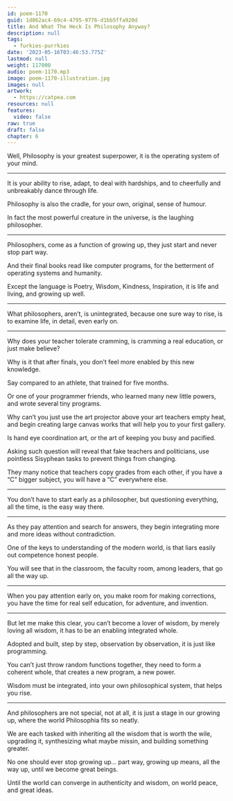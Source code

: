```yaml
---
id: poem-1170
guid: 1d862ac4-69c4-4795-9776-d1bb5ffa920d
title: And What The Heck Is Philosophy Anyway?
description: null
tags:
  - furkies-purrkies
date: '2023-05-16T03:46:53.775Z'
lastmod: null
weight: 117000
audio: poem-1170.mp3
image: poem-1170-illustration.jpg
images: null
artwork:
  - https://catpea.com
resources: null
features:
  video: false
raw: true
draft: false
chapter: 6
---
```


Well, Philosophy is your greatest superpower,
it is the operating system of your mind.

---

It is your ability to rise, adapt, to deal with hardships,
and to cheerfully and unbreakably dance through life.

Philosophy is also the cradle,
for your own, original, sense of humour.

In fact the most powerful creature in the universe,
is the laughing philosopher.

---

Philosophers, come as a function of growing up,
they just start and never stop part way.

And their final books read like computer programs,
for the betterment of operating systems and humanity.

Except the language is Poetry, Wisdom, Kindness, Inspiration,
it is life and living, and growing up well.

---

What philosophers, aren’t, is unintegrated,
because one sure way to rise, is to examine life, in detail, even early on.

---

Why does your teacher tolerate cramming,
is cramming a real education, or just make believe?

Why is it that after finals,
you don’t feel more enabled by this new knowledge.

Say compared to an athlete,
that trained for five months.

Or one of your programmer friends,
who learned many new little powers, and wrote several tiny programs.

Why can’t you just use the art projector above your art teachers empty heat,
and begin creating large canvas works that will help you to your first gallery.

Is hand eye coordination art,
or the art of keeping you busy and pacified.

Asking such question will reveal that fake teachers and politicians,
use pointless Sisyphean tasks to prevent things from changing.

They many notice that teachers copy grades from each other,
if you have a “C” bigger subject, you will have a “C” everywhere else.

---

You don’t have to start early as a philosopher,
but questioning everything, all the time, is the easy way there.

---

As they pay attention and search for answers,
they begin integrating more and more ideas without contradiction.

One of the keys to understanding of the modern world,
is that liars easily out competence honest people.

You will see that in the classroom, the faculty room,
among leaders, that go all the way up.

---

When you pay attention early on, you make room for making corrections,
you have the time for real self education, for adventure, and invention.

---

But let me make this clear, you can’t become a lover of wisdom,
by merely loving all wisdom, it has to be an enabling integrated whole.

Adopted and built,
step by step, observation by observation, it is just like programming.

You can’t just throw random functions together,
they need to form a coherent whole, that creates a new program, a new power.

Wisdom must be integrated,
into your own philosophical system, that helps you rise.

---

And philosophers are not special, not at all,
it is just a stage in our growing up, where the world Philosophia fits so neatly.

We are each tasked with inheriting all the wisdom that is worth the wile,
upgrading it, synthesizing what maybe missin, and building something greater.

No one should ever stop growing up... part way,
growing up means, all the way up, until we become great beings.

Until the world can converge in authenticity and wisdom,
on world peace, and great ideas.
